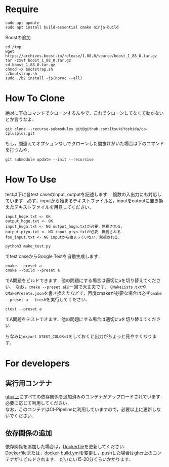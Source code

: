 # Require
```
sudo apt update
sudo apt install build-essential cmake ninja-build
```

Boostの追加
```
cd /tmp
wget https://archives.boost.io/release/1.88.0/source/boost_1_88_0.tar.gz
tar -zxvf boost_1_88_0.tar.gz
cd boost_1_88_0.tar.gz
chmod +x bootstrap.sh
./bootstrap.sh
sudo ./b2 install -j$(nproc --all)
```

# How To Clone
絶対に下のコマンドでクローンするんやで．これでクローンしてなくて動かないとか言うなよ．
```
git clone --recurse-submodules git@github.com:ItsukiYoshida/cp-cplusplus.git
```
もし，間違えてオプションなしでクローンした間抜けがいた場合は下のコマンドを打つんや．
```
git submodule update --init --recursive
```

# How To Use
test以下に各test caseのinput, outputを記述します．
複数の入出力にも対応しています．必ず，inputから始まるテキストファイルと，inputをoutputに置き換えたテキストファイルを用意してください．

```
input_hoge.txt <- OK
output_hoge.txt <- OK
input_huga.txt <- NG output_huga.txtが必要．無視される．
output_piyo.txt <- NG input_piyo.txtが必要．無視される．
foo_input.txt <- NG inputから始まっていない．無視される．
```

```
python3 make_test.py
```
でtest caseからGoogle Testを自動生成します．

```
cmake --preset a
cmake --build --preset a
```
でA問題をビルドできます．他の問題にする場合は適切に`a`を切り替えてください．
なお，`cmake --preset a`は一回で大丈夫です．
`CMakeLists.txt`や`CMakePresets.json`を書き換えたなどで，再度cmakeが必要な場合は必ず`cmake --preset a --fresh`を実行してください．

```
ctest --preset a
```
でA問題をテストできます．他の問題にする場合は適切に`a`を切り替えてください．

ちなみに`export GTEST_COLOR=1`をしておくと出力がちょっと見やすくなります．

# For developers

## 実行用コンテナ
[ghcr上](https://github.com/ItsukiYoshida/cp-cplusplus/pkgs/container/cp-cplusplus%2Fci-env)にすべての依存関係を追加済みのコンテナがアップロードされています．必要に応じて利用してください．  
なお，このコンテナはCI-Pipelineに利用していますので，必要以上に更新しないでください．

## 依存関係の追加
依存関係を追加した場合は，[Dockerfile](.github/docker/Dockerfile)を更新してください．  
[Dockerfile](.github/docker/Dockerfile)または，[docker-build.yml](.github/workflows/docker-build.yml)を変更し，pushした場合はghcr上のコンテナがリビルドされます．
だいたい15-20分くらいかかります．  
